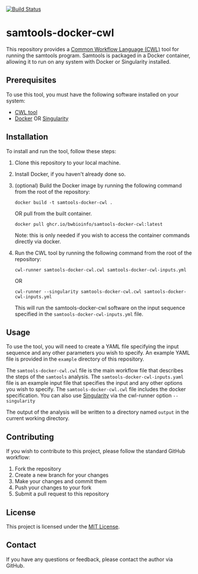[![Build Status](https://github.com/bwbioinfo/samtools-docker-cwl/workflows/build-and-push/badge.svg)](https://github.com/bwbioinfo/samtools-docker-cwl/actions)

# samtools-docker-cwl

This repository provides a [Common Workflow Language (CWL)](https://www.commonwl.org/) tool for running the samtools program. Samtools is packaged in a Docker container, allowing it to run on any system with Docker or Singularity installed.

## Prerequisites

To use this tool, you must have the following software installed on your system:

- [CWL tool](https://github.com/common-workflow-language/cwltool)
- [Docker](https://www.docker.com/) OR [Singularity](https://sylabs.io/singularity/)

## Installation

To install and run the tool, follow these steps:

1. Clone this repository to your local machine.
2. Install Docker, if you haven't already done so.
3. (optional) Build the Docker image by running the following command from the root of the repository:

    ```
    docker build -t samtools-docker-cwl .
    ```
    OR pull from the built container.
    ```
    docker pull ghcr.io/bwbioinfo/samtools-docker-cwl:latest
    ```
   Note: this is only needed if you wish to access the container commands directly via docker.
4. Run the CWL tool by running the following command from the root of the repository:

    ```
    cwl-runner samtools-docker-cwl.cwl samtools-docker-cwl-inputs.yml
    ```
    OR
    ```
    cwl-runner --singularity samtools-docker-cwl.cwl samtools-docker-cwl-inputs.yml
    ```

   This will run the samtools-docker-cwl software on the input sequence specified in the `samtools-docker-cwl-inputs.yml` file.

## Usage

To use the tool, you will need to create a YAML file specifying the input sequence and any other parameters you wish to specify. An example YAML file is provided in the `example` directory of this repository.

The `samtools-docker-cwl.cwl` file is the main workflow file that describes the steps of the `samtools` analysis. The `samtools-docker-cwl-inputs.yaml` file is an example input file that specifies the input and any other options you wish to specify. The `samtools-docker-cwl.cwl` file includes the docker specification. You can also use [Singularity](https://sylabs.io/singularity/) via the cwl-runner option `--singularity` 

The output of the analysis will be written to a directory named `output` in the current working directory.

## Contributing

If you wish to contribute to this project, please follow the standard GitHub workflow:

1. Fork the repository
2. Create a new branch for your changes
3. Make your changes and commit them
4. Push your changes to your fork
5. Submit a pull request to this repository

## License

This project is licensed under the [MIT License](https://github.com/bwbioinfo/samtools-docker-cwl/blob/main/LICENSE).

## Contact

If you have any questions or feedback, please contact the author via GitHub.
